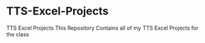 # TTS-Excel-Projects
TTS Excel Projects
This Repository Contains all of my TTS Excel Projects for the class

